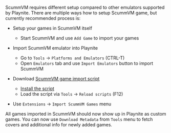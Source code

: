 ScummVM requires different setup compared to other emulators supported by Playnite. There are multiple ways how to setup ScummVM game, but currently recommended process is:

- Setup your games in ScummVM itself
  - Start ScummVM and use `Add Game` to import your games

- Import ScummVM emulator into Playnite
  - Go to `Tools` -> `Platforms and Emulators` (CTRL-T)
  - Open `Emulators` tab and use `Import Emulators` button to import ScummVM

- Download [ScummVM game import script](https://github.com/JosefNemec/Playnite/tree/master/scripts/Extensions/)
  - [Install the script](https://github.com/JosefNemec/Playnite/wiki/Installing-scripts-and-plugins)
  - Load the script via `Tools` -> `Reload scripts` (F12)

- Use `Extensions` -> `Import ScummVM Games` menu

All games imported in ScummVM should now show up in Playnite as custom games. You can now use `Download Metadata` from `Tools` menu to fetch covers and additional info for newly added games.